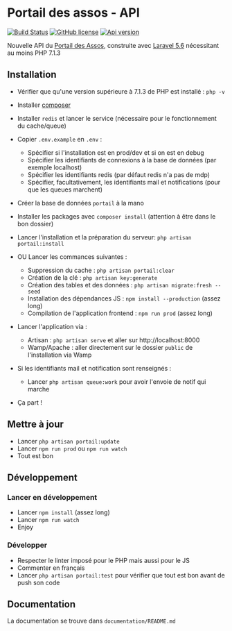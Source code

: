 # Portail des assos - API 

[![Build Status](https://travis-ci.org/simde-utc/portail.svg?branch=master)](https://travis-ci.org/simde-utc/portail)
[![GitHub license](https://img.shields.io/github/license/simde-utc/portail.svg)](https://github.com/simde-utc/portail/blob/develop/LICENSE)
[![Api version](https://img.shields.io/badge/version%20api-v1-blue.svg)](https://assos.utc.fr/api/v1)

Nouvelle API du [Portail des Assos](https://assos.utc.fr), construite avec [Laravel 5.6](https://laravel.com/) nécessitant au moins PHP 7.1.3



## Installation

- Vérifier que qu'une version supérieure à 7.1.3 de PHP est installé : `php -v`
- Installer [composer](https://getcomposer.org/download/)
- Installer `redis` et lancer le service (nécessaire pour le fonctionnement du cache/queue)

- Copier `.env.example` en `.env` :
    + Spécifier si l'installation est en prod/dev et si on est en debug
    + Spécifier les identifiants de connexions à la base de données (par exemple localhost)
    + Spécifier les identifiants redis (par défaut redis n'a pas de mdp)
    + Spécifier, facultativement, les identifiants mail et notifications (pour que les queues marchent)
- Créer la base de données `portail` à la mano
- Installer les packages avec `composer install` (attention à être dans le bon dossier)

- Lancer l'installation et la préparation du serveur: `php artisan portail:install`
- OU Lancer les commances suivantes :
    + Suppression du cache : `php artisan portail:clear`
    + Création de la clé : `php artisan key:generate`
    + Création des tables et des données : `php artisan migrate:fresh --seed`
	+ Installation des dépendances JS : `npm install --production` (assez long)
	+ Compilation de l'application frontend : `npm run prod` (assez long)

- Lancer l'application via :
    + Artisan : `php artisan serve` et aller sur http://localhost:8000
    + Wamp/Apache : aller directement sur le dossier `public` de l'installation via Wamp
- Si les identifiants mail et notification sont renseignés :
    + Lancer `php artisan queue:work` pour avoir l'envoie de notif qui marche
- Ça part !



## Mettre à jour

- Lancer `php artisan portail:update`
- Lancer `npm run prod` ou `npm run watch`
- Tout est bon



## Développement
### Lancer en développement

- Lancer `npm install` (assez long)
- Lancer `npm run watch`
- Enjoy


### Développer

- Respecter le linter imposé pour le PHP mais aussi pour le JS
- Commenter en français
- Lancer `php artisan portail:test` pour vérifier que tout est bon avant de push son code


## Documentation

La documentation se trouve dans `documentation/README.md`
